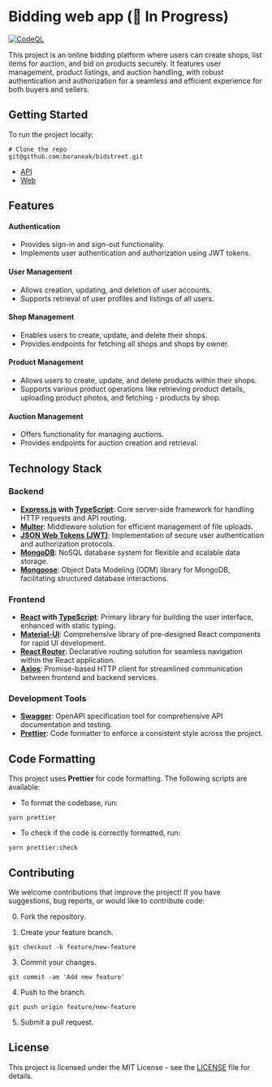 # Bidding web app (🚧 In Progress)

[![CodeQL](https://github.com/boraneak/bidstreet/actions/workflows/github-code-scanning/codeql/badge.svg)](https://github.com/boraneak/bidstreet/actions/workflows/github-code-scanning/codeql) <br>

This project is an online bidding platform where users can create shops, list items for auction, and bid on products securely. It features user management, product listings, and auction handling, with robust authentication and authorization for a seamless and efficient experience for both buyers and sellers.

## Getting Started

To run the project locally:

```
# Clone the repo
git@github.com:boraneak/bidstreet.git
```

- <a href="https://github.com/boraneak/bidstreet/tree/master/api" target="_blank" rel="noopener noreferrer">API</a>
- <a href="https://github.com/boraneak/bidstreet/tree/master/web" target="_blank" rel="noopener noreferrer">Web</a>

## Features

#### Authentication

- Provides sign-in and sign-out functionality.
- Implements user authentication and authorization using JWT tokens.

#### User Management

- Allows creation, updating, and deletion of user accounts.
- Supports retrieval of user profiles and listings of all users.

#### Shop Management

- Enables users to create, update, and delete their shops.
- Provides endpoints for fetching all shops and shops by owner.

#### Product Management

- Allows users to create, update, and delete products within their shops.
- Supports various product operations like retrieving product details, uploading product photos, and fetching - products by shop.

#### Auction Management

- Offers functionality for managing auctions.
- Provides endpoints for auction creation and retrieval.

## Technology Stack

### Backend

- **[Express.js](https://expressjs.com/) with [TypeScript](https://www.typescriptlang.org/)**: Core server-side framework for handling HTTP requests and API routing.
- **[Multer](https://github.com/expressjs/multer)**: Middleware solution for efficient management of file uploads.
- **[JSON Web Tokens (JWT)](https://jwt.io/)**: Implementation of secure user authentication and authorization protocols.
- **[MongoDB](https://www.mongodb.com/)**: NoSQL database system for flexible and scalable data storage.
- **[Mongoose](https://mongoosejs.com/)**: Object Data Modeling (ODM) library for MongoDB, facilitating structured database interactions.

### Frontend

- **[React](https://react.dev/) with [TypeScript](https://www.typescriptlang.org/)**: Primary library for building the user interface, enhanced with static typing.
- **[Material-UI](https://mui.com/)**: Comprehensive library of pre-designed React components for rapid UI development.
- **[React Router](https://reactrouter.com/en/main)**: Declarative routing solution for seamless navigation within the React application.
- **[Axios](https://axios-http.com/)**: Promise-based HTTP client for streamlined communication between frontend and backend services.

### Development Tools

- **[Swagger](https://swagger.io/)**: OpenAPI specification tool for comprehensive API documentation and testing.
- **[Prettier](https://prettier.io/)**: Code formatter to enforce a consistent style across the project.

## Code Formatting

This project uses **Prettier** for code formatting. The following scripts are available:

- To format the codebase, run:

```
yarn prettier
```

- To check if the code is correctly formatted, run:

```
yarn prettier:check
```

## Contributing

We welcome contributions that improve the project! If you have suggestions, bug reports, or would like to contribute code:

0. Fork the repository.

1. Create your feature branch.

```
git checkout -b feature/new-feature
```

3. Commit your changes.

```
git commit -am 'Add new feature'
```

4. Push to the branch.

```
git push origin feature/new-feature
```

5. Submit a pull request.

## License

This project is licensed under the MIT License - see the [LICENSE](./LICENSE) file for details.
